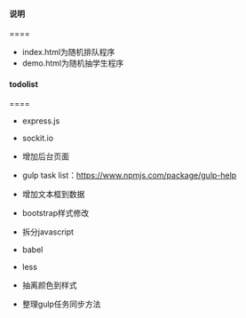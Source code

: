#### 说明

====

-	index.html为随机排队程序
-	demo.html为随机抽学生程序

#### todolist

====

-	express.js
-	sockit.io
-	增加后台页面

-	gulp task list：https://www.npmjs.com/package/gulp-help

-	增加文本框到数据

-	bootstrap样式修改

-	拆分javascript

-	babel

-	less

-	抽离颜色到样式

-	整理gulp任务同步方法
